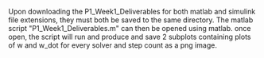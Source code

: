 Upon downloading the P1_Week1_Deliverables for both matlab and simulink file extensions, they must both be saved to the same directory.
The matlab script "P1_Week1_Deliverables.m" can then be opened using matlab. once open, the script will run and produce and save 2 subplots
containing plots of w and w_dot for every solver and step count as a png image.
